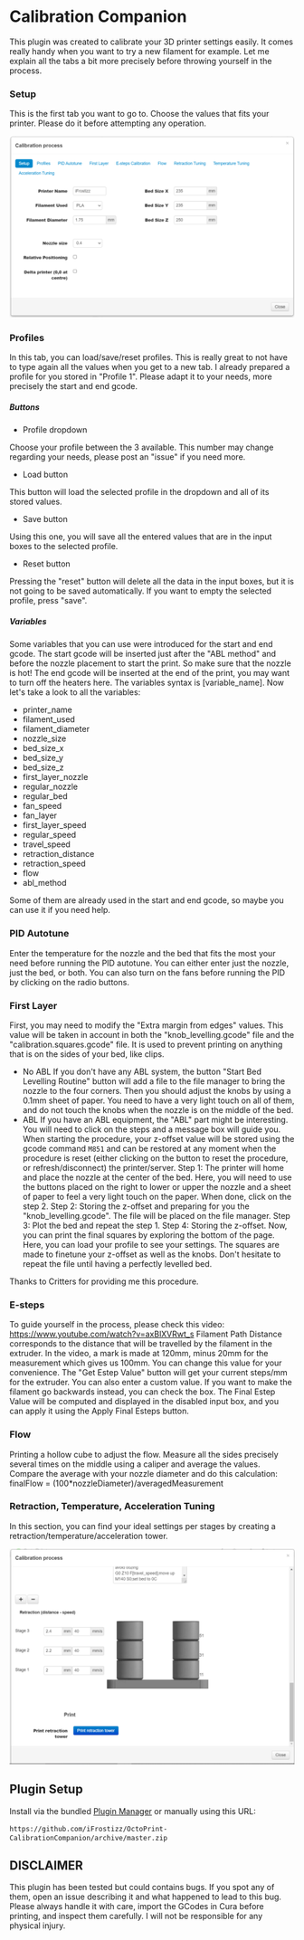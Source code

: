 # Calibration Companion

This plugin was created to calibrate your 3D printer settings easily.
It comes really handy when you want to try a new filament for example.
Let me explain all the tabs a bit more precisely before throwing yourself in the process.

### Setup
This is the first tab you want to go to. Choose the values that fits your printer.
Please do it before attempting any operation.


![Calibration Companion Setup](setup.png)

### Profiles
In this tab, you can load/save/reset profiles. This is really great to not have to type again all the values when you get to a new tab.
I already prepared a profile for you stored in "Profile 1". Please adapt it to your needs, more precisely the start and end gcode.

##### Buttons
- Profile dropdown

Choose your profile between the 3 available. This number may change regarding your needs, please post an "issue" if you need more.
- Load button

This button will load the selected profile in the dropdown and all of its stored values.
- Save button

Using this one, you will save all the entered values that are in the input boxes to the selected profile.
- Reset button

Pressing the "reset" button will delete all the data in the input boxes, but it is not going to be saved automatically. If you want to empty the selected profile, press "save".

##### Variables
Some variables that you can use were introduced for the start and end gcode. The start gcode will be inserted just after the "ABL method" and before the nozzle placement to start the print. So make sure that the nozzle is hot! The end gcode will be inserted at the end of the print, you may want to turn off the heaters here. The variables syntax is [variable_name]. Now let's take a look to all the variables:

- printer_name
- filament_used
- filament_diameter
- nozzle_size
- bed_size_x
- bed_size_y
- bed_size_z
- first_layer_nozzle
- regular_nozzle
- regular_bed
- fan_speed
- fan_layer
- first_layer_speed
- regular_speed
- travel_speed
- retraction_distance
- retraction_speed
- flow
- abl_method

Some of them are already used in the start and end gcode, so maybe you can use it if you need help.

### PID Autotune
Enter the temperature for the nozzle and the bed that fits the most your need before running the PID autotune.
You can either enter just the nozzle, just the bed, or both.
You can also turn on the fans before running the PID by clicking on the radio buttons.

### First Layer
First, you may need to modify the "Extra margin from edges" values. This value will be taken in account in both the "knob_levelling.gcode" file and the "calibration.squares.gcode" file. It is used to prevent printing on anything that is on the sides of your bed, like clips.
- No ABL
If you don't have any ABL system, the button "Start Bed Levelling Routine" button will add a file to the file manager to bring the nozzle to the four corners. Then you should adjust the knobs by using a 0.1mm sheet of paper. You need to have a very light touch on all of them, and do not touch the knobs when the nozzle is on the middle of the bed.
- ABL
If you have an ABL equipment, the "ABL" part might be interesting. You will need to click on the steps and a message box will guide you. When starting the procedure, your z-offset value will be stored using the gcode command `M851` and can be restored at any moment when the procedure is reset (either clicking on the button to reset the procedure, or refresh/disconnect) the printer/server.
Step 1: The printer will home and place the nozzle at the center of the bed. Here, you will need to use the buttons placed on the right to lower or upper the nozzle and a sheet of paper to feel a very light touch on the paper. When done, click on the step 2.
Step 2: Storing the z-offset and preparing for you the "knob_levelling.gcode". The file will be placed on the file manager.
Step 3: Plot the bed and repeat the step 1.
Step 4: Storing the z-offset.
Now, you can print the final squares by exploring the bottom of the page.
Here, you can load your profile to see your settings.
The squares are made to finetune your z-offset as well as the knobs.
Don't hesitate to repeat the file until having a perfectly levelled bed.

Thanks to Critters for providing me this procedure.


### E-steps
To guide yourself in the process, please check this video:
https://www.youtube.com/watch?v=axBlXVRwt_s
Filament Path Distance corresponds to the distance that will be travelled by the filament in the extruder.
In the video, a mark is made at 120mm, minus 20mm for the measurement which gives us 100mm.
You can change this value for your convenience.
The "Get Estep Value" button will get your current steps/mm for the extruder. You can also enter a custom value.
If you want to make the filament go backwards instead, you can check the box.
The Final Estep Value will be computed and displayed in the disabled input box, and you can apply it using the Apply Final Esteps button.

### Flow
Printing a hollow cube to adjust the flow. Measure all the sides precisely several times on the middle using a caliper and average the values. Compare the average with your nozzle diameter and do this calculation:
finalFlow = (100*nozzleDiameter)/averagedMeasurement

### Retraction, Temperature, Acceleration Tuning
In this section, you can find your ideal settings per stages by creating a retraction/temperature/acceleration tower.

![Calibration Companion Retraction](retraction.png)


## Plugin Setup
Install via the bundled [Plugin Manager](https://docs.octoprint.org/en/master/bundledplugins/pluginmanager.html)
or manually using this URL:

    https://github.com/iFrostizz/OctoPrint-CalibrationCompanion/archive/master.zip

## DISCLAIMER

This plugin has been tested but could contains bugs. If you spot any of them, open an issue describing it and what happened to lead to this bug.
Please always handle it with care, import the GCodes in Cura before printing, and inspect them carefully. I will not be responsible for any physical injury.
